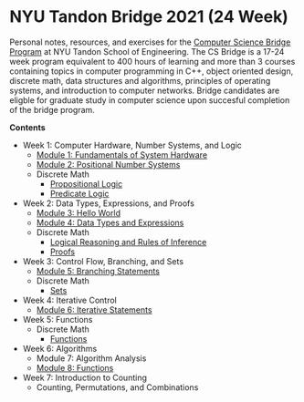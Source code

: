 # NYU Tandon Bridge 2021 (24 Week)

Personal notes, resources, and exercises for the [Computer Science Bridge Program](https://engineering.nyu.edu/academics/programs/nyu-tandon-bridge) at NYU Tandon School of Engineering. The CS Bridge is a 17-24 week program equivalent to 400 hours of learning and more than 3 courses containing topics in computer programming in C++, object oriented design, discrete math, data structures and algorithms, principles of operating systems, and introduction to computer networks. Bridge candidates are eligble for graduate study in computer science upon succesful completion of the bridge program.


**Contents**
* Week 1: Computer Hardware, Number Systems, and Logic
  * [Module 1: Fundamentals of System Hardware](https://github.com/saraaahh63/NYU-Tandon-Bridge-2021/blob/main/Week%201%20-%20Computer%20Hardware/Module%201/Fundamentals%20of%20System%20Hardware.md)
  * [Module 2: Positional Number Systems](https://github.com/saraaahh63/NYU-Tandon-Bridge-2021/blob/main/Week%201%20-%20Computer%20Hardware/Module%202/Number%20Systems.md)
  * Discrete Math
      * [Propositional Logic](https://github.com/saraaahh63/NYU-Tandon-Bridge-2021/blob/main/Week%201%20-%20Computer%20Hardware/Discrete%20Math/Propositional%20Logic.md)
      * [Predicate Logic](https://github.com/saraaahh63/NYU-Tandon-Bridge-2021/blob/main/Week%201%20-%20Computer%20Hardware/Discrete%20Math/Predicate%20Logic.md)
* Week 2: Data Types, Expressions, and Proofs
  * [Module 3: Hello World](https://github.com/saraaahh63/NYU-Tandon-Bridge-2021/blob/main/Week%202%20-%20Introduction%20to%20C++/Module%203/Hello%20World.md)
  * [Module 4: Data Types and Expressions](https://github.com/saraaahh63/NYU-Tandon-Bridge-2021/blob/main/Week%202%20-%20Introduction%20to%20C++/Module%204/Data%20Types%20and%20Expressions.md)
  * Discrete Math
      * [Logical Reasoning and Rules of Inference](https://github.com/saraaahh63/NYU-Tandon-Bridge-2021/blob/main/Week%202%20-%20Introduction%20to%20C++/Discrete%20Math/Logical%20Reasoning.md)
      * [Proofs](https://github.com/saraaahh63/NYU-Tandon-Bridge-2021/blob/main/Week%202%20-%20Introduction%20to%20C%2B%2B/Discrete%20Math/Proofs.md)
* Week 3: Control Flow, Branching, and Sets
  * [Module 5: Branching Statements](https://github.com/saraaahh63/NYU-Tandon-Bridge-2021/blob/main/Week%203%20-%20Branching%20Statements/Module%205/Branching%20Statements.md)
  * Discrete Math
    * [Sets](https://github.com/saraaahh63/NYU-Tandon-Bridge-2021/blob/main/Week%203%20-%20Branching%20Statements/Discrete%20Math/Sets.md)
* Week 4: Iterative Control
  * [Module 6: Iterative Statements](https://github.com/saraaahh63/NYU-Tandon-Bridge-2021/blob/main/Week%204%20-%20Loops%20/Iterative%20Statements.md)
* Week 5: Functions
  * Discrete Math
    * [Functions](https://github.com/saraaahh63/NYU-Tandon-Bridge-2021/blob/main/Week%205%20-%20Discrete%20Math%20Functions/Math%20Functions.md)
* Week 6: Algorithms
  * Module 7: Algorithm Analysis
  * [Module 8: Functions](https://github.com/saraaahh63/NYU-Tandon-Bridge-2021/blob/main/Week%206%20-%20Algorithms/Module%208/Functions.md)
* Week 7: Introduction to Counting
  * Counting, Permutations, and Combinations

